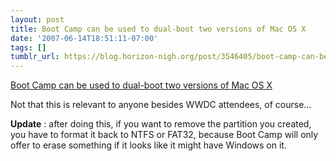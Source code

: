 ```yaml
---
layout: post
title: Boot Camp can be used to dual-boot two versions of Mac OS X
date: '2007-06-14T18:51:11-07:00'
tags: []
tumblr_url: https://blog.horizon-nigh.org/post/3546405/boot-camp-can-be-used-to-dual-boot-two-versions-of
---
```

[Boot Camp can be used to dual-boot two versions of Mac OS X](http://www.adambs.info/2007/06/11/wwdc-07/)  

Not that this is relevant to anyone besides WWDC attendees, of course…

**Update** : after doing this, if you want to remove the partition you created, you have to format it back to NTFS or FAT32, because Boot Camp will only offer to erase something if it looks like it might have Windows on it.


